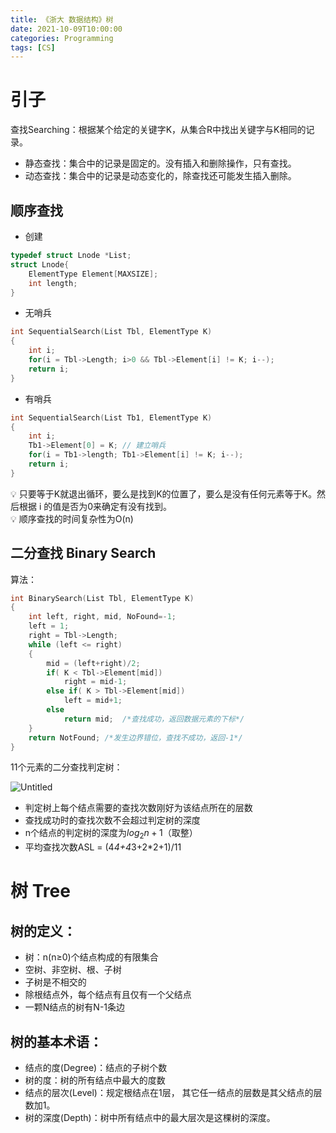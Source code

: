 ```yaml
---
title: 《浙大 数据结构》树
date: 2021-10-09T10:00:00
categories: Programming
tags: [CS]
---
```


# 引子

查找Searching：根据某个给定的关键字K，从集合R中找出关键字与K相同的记录。

- 静态查找：集合中的记录是固定的。没有插入和删除操作，只有查找。
- 动态查找：集合中的记录是动态变化的，除查找还可能发生插入删除。

## 顺序查找

- 创建

```c
typedef struct Lnode *List;
struct Lnode{
    ElementType Element[MAXSIZE];
    int length;
}
```

- 无哨兵

```c
int SequentialSearch(List Tbl, ElementType K)
{
    int i;
    for(i = Tbl->Length; i>0 && Tbl->Element[i] != K; i--);
    return i;
}
```

- 有哨兵

```c
int SequentialSearch(List Tb1, ElementType K)
{
    int i;
    Tb1->Element[0] = K; // 建立哨兵
    for(i = Tb1->length; Tb1->Element[i] != K; i--);
    return i;
}
```

<aside>
💡 只要等于K就退出循环，要么是找到K的位置了，要么是没有任何元素等于K。然后根据 i 的值是否为0来确定有没有找到。

</aside>

<aside>
💡 顺序查找的时间复杂性为O(n)

</aside>

## 二分查找 Binary Search

算法：

```c
int BinarySearch(List Tbl, ElementType K) 
{
    int left, right, mid, NoFound=-1;
    left = 1;
    right = Tbl->Length; 
    while (left <= right) 
    {
        mid = (left+right)/2;
        if( K < Tbl->Element[mid])
            right = mid-1;
        else if( K > Tbl->Element[mid])
            left = mid+1;
        else
            return mid;  /*查找成功，返回数据元素的下标*/
    }
    return NotFound; /*发生边界错位，查找不成功，返回-1*/ 
}
```

11个元素的二分查找判定树：

![Untitled](https://p.ipic.vip/5drbfx.jpg)

- 判定树上每个结点需要的查找次数刚好为该结点所在的层数
- 查找成功时的查找次数不会超过判定树的深度
- n个结点的判定树的深度为$log_2n+1$（取整）
- 平均查找次数ASL = (4*4+4*3+2*2+1)/11

# 树 Tree

## 树的定义：

- 树：n(n≥0)个结点构成的有限集合
- 空树、非空树、根、子树
- 子树是不相交的
- 除根结点外，每个结点有且仅有一个父结点
- 一颗N结点的树有N-1条边

## 树的基本术语：

- 结点的度(Degree)：结点的子树个数
- 树的度：树的所有结点中最大的度数
- 结点的层次(Level)：规定根结点在1层， 其它任一结点的层数是其父结点的层数加1。
- 树的深度(Depth)：树中所有结点中的最大层次是这棵树的深度。